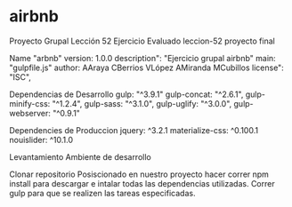 # airbnb
Proyecto Grupal Lección 52
Ejercicio Evaluado leccion-52 proyecto final

Name "arbnb"
version: 1.0.0
description": "Ejercicio grupal airbnb"
main: "gulpfile.js"
author: AAraya CBerrios VLópez AMiranda MCubillos
license": "ISC",

Dependencias de Desarrollo
gulp: "^3.9.1"
gulp-concat: "^2.6.1",
gulp-minify-css: "^1.2.4",
gulp-sass: "^3.1.0",
gulp-uglify: "^3.0.0",
gulp-webserver: "^0.9.1"

Dependencies de Produccion
jquery: ^3.2.1
materialize-css: ^0.100.1
nouislider: ^10.1.0

Levantamiento Ambiente de desarrollo

Clonar repositorio
Posiscionado en nuestro proyecto hacer correr npm install para descargar e intalar todas las dependencias utilizadas.
Correr gulp para que se realizen las tareas especificadas.
